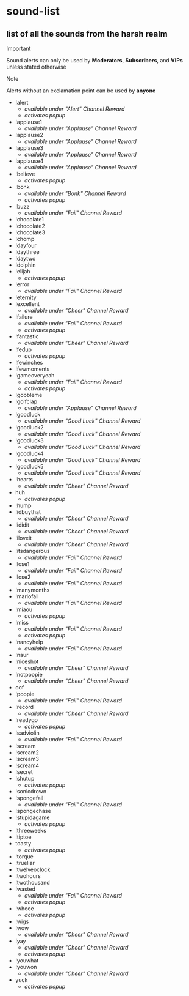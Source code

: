 # sound-list
## list of all the sounds from the harsh realm
> [!IMPORTANT]
> Sound alerts can only be used by **Moderators**, **Subscribers**, and **VIPs** unless stated otherwise

> [!NOTE]
> Alerts without an exclamation point can be used by **anyone**
- !alert
  - _available under "Alert" Channel Reward_
  - _activates popup_
- !applause1
  - _available under "Applause" Channel Reward_
- !applause2
  - _available under "Applause" Channel Reward_
- !applause3
  - _available under "Applause" Channel Reward_
- !applause4
  - _available under "Applause" Channel Reward_
- !believe
  - _activates popup_
- !bonk
  - _available under "Bonk" Channel Reward_
  - _activates popup_
- !buzz
  - _available under "Fail" Channel Reward_
- !chocolate1
- !chocolate2
- !chocolate3
- !chomp
- !dayfour
- !daythree
- !daytwo
- !dolphin
- !elijah
  - _activates popup_
- !error
  - _available under "Fail" Channel Reward_
- !eternity
- !excellent
  - _available under "Cheer" Channel Reward_
- !failure
  - _available under "Fail" Channel Reward_
  - _activates popup_
- !fantastic
  - _available under "Cheer" Channel Reward_
- !fedup
  - _activates popup_
- !fewinches
- !fewmoments
- !gameoveryeah
  - _available under "Fail" Channel Reward_
  - _activates popup_
- !gobbleme
- !golfclap
  - _available under "Applause" Channel Reward_
- !goodluck
  - _available under "Good Luck" Channel Reward_
- !goodluck2
  - _available under "Good Luck" Channel Reward_
- !goodluck3
  - _available under "Good Luck" Channel Reward_
- !goodluck4
  - _available under "Good Luck" Channel Reward_
- !goodluck5
  - _available under "Good Luck" Channel Reward_
- !hearts
  - _available under "Cheer" Channel Reward_
- huh
  - _activates popup_
- !hump
- !idbuythat
  - _available under "Cheer" Channel Reward_
- !ididit
  - _available under "Cheer" Channel Reward_
- !iloveit
  - _available under "Cheer" Channel Reward_
- !itsdangerous
  - _available under "Fail" Channel Reward_
- !lose1
  - _available under "Fail" Channel Reward_
- !lose2
  - _available under "Fail" Channel Reward_
- !manymonths
- !mariofail
  - _available under "Fail" Channel Reward_
- !miaou
  - _activates popup_
- !miss
  - _available under "Fail" Channel Reward_
  - _activates popup_
- !nancyhelp
  - _available under "Fail" Channel Reward_
- !naur
- !niceshot
  - _available under "Cheer" Channel Reward_
- !notpoopie
  - _available under "Cheer" Channel Reward_
- oof
- !poopie
  - _available under "Fail" Channel Reward_
- !record
  - _available under "Cheer" Channel Reward_
- !readygo
  - _activates popup_
- !sadviolin
  - _available under "Fail" Channel Reward_
- !scream
- !scream2
- !scream3
- !scream4
- !secret
- !shutup
  - _activates popup_
- !sonicdrown
- !spongefail
  - _available under "Fail" Channel Reward_
- !spongechase
- !stupidagame
  - _activates popup_
- !threeweeks
- !tiptoe
- toasty
  - _activates popup_
- !torque
- !trueliar
- !twelveoclock
- !twohours
- !twothousand
- !wasted
  - _available under "Fail" Channel Reward_
  - _activates popup_
- !wheee
  - _activates popup_
- !wigs
- !wow
  - _available under "Cheer" Channel Reward_
- !yay
  - _available under "Cheer" Channel Reward_
  - _activates popup_
- !youwhat
- !youwon
  - _available under "Cheer" Channel Reward_
- yuck
  - _activates popup_
